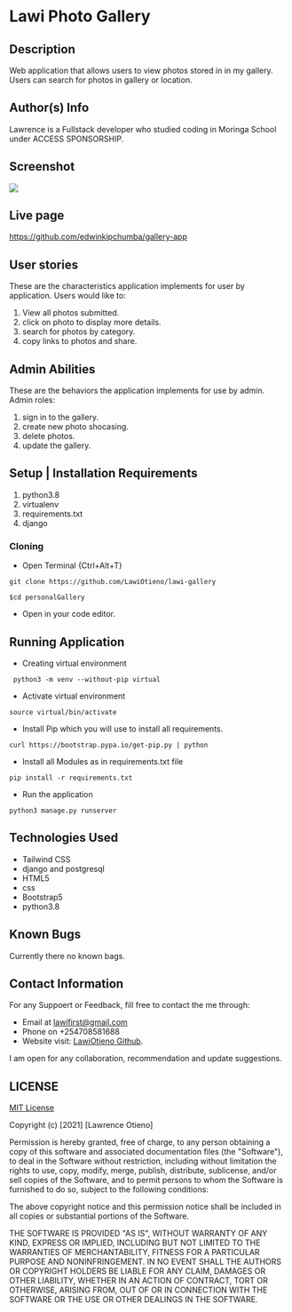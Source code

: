 # Lawi Photo Gallery


## Description
Web application that allows users to view photos stored in in my gallery. Users can search for photos in gallery or location.


## Author(s) Info
Lawrence is a Fullstack developer who studied coding in Moringa School under ACCESS SPONSORSHIP.

## Screenshot
<img src="https://images2.imgbox.com/5f/3d/rOv67mTD_o.png">

## Live page
https://github.com/edwinkipchumba/gallery-app
## User stories
These are the characteristics application implements for user by application.
Users would like to:
1. View all photos submitted.
2. click on photo to display more details.
3. search for photos by category.
4. copy links to photos and share.

## Admin Abilities
These are the behaviors the application implements for use by admin.
Admin roles:
1. sign in to the gallery.
2. create new photo shocasing.
3. delete photos.
4. update the gallery.


## Setup | Installation Requirements
1. python3.8
2. virtualenv
3. requirements.txt
4. django

### Cloning
* Open Terminal {Ctrl+Alt+T}
```
git clone https://github.com/LawiOtieno/lawi-gallery
```
```
$cd personalGallery
```
* Open in your code editor.

## Running Application
* Creating virtual environment
 
```
 python3 -m venv --without-pip virtual
```

* Activate virtual environment

```
source virtual/bin/activate
```

* Install Pip which you will use to install all requirements.

```
curl https://bootstrap.pypa.io/get-pip.py | python
```

* Install all Modules as in requirements.txt file

```
pip install -r requirements.txt
```
* Run the application

```
python3 manage.py runserver
```


## Technologies Used
* Tailwind CSS
* django and postgresql
* HTML5
* css
* Bootstrap5
* python3.8


## Known Bugs
Currently there no known bags.


## Contact Information
For any Suppoert or Feedback, fill free to contact the me through: 
* Email at lawifirst@gmail.com 
* Phone on +254708581688
* Website visit: [LawiOtieno Github](https://github.com/LawiOtieno).
<p>I am open for any collaboration, recommendation and update suggestions.</p>

## LICENSE

[MIT License](https://choosealicense.com/licenses/mit/)

Copyright (c) [2021] [Lawrence Otieno]

Permission is hereby granted, free of charge, to any person obtaining a copy
of this software and associated documentation files (the "Software"), to deal
in the Software without restriction, including without limitation the rights
to use, copy, modify, merge, publish, distribute, sublicense, and/or sell
copies of the Software, and to permit persons to whom the Software is
furnished to do so, subject to the following conditions:

The above copyright notice and this permission notice shall be included in all
copies or substantial portions of the Software.

THE SOFTWARE IS PROVIDED "AS IS", WITHOUT WARRANTY OF ANY KIND, EXPRESS OR
IMPLIED, INCLUDING BUT NOT LIMITED TO THE WARRANTIES OF MERCHANTABILITY,
FITNESS FOR A PARTICULAR PURPOSE AND NONINFRINGEMENT. IN NO EVENT SHALL THE
AUTHORS OR COPYRIGHT HOLDERS BE LIABLE FOR ANY CLAIM, DAMAGES OR OTHER
LIABILITY, WHETHER IN AN ACTION OF CONTRACT, TORT OR OTHERWISE, ARISING FROM,
OUT OF OR IN CONNECTION WITH THE SOFTWARE OR THE USE OR OTHER DEALINGS IN THE
SOFTWARE.

